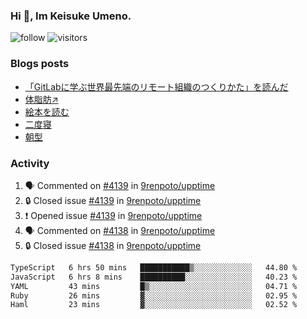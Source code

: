 ### Hi 👋, Im Keisuke Umeno.

<!--
**9renpoto/9renpoto** is a ✨ _special_ ✨ repository because its `README.md` (this file) appears on your GitHub profile.

Here are some ideas to get you started:

- 🔭 I’m currently working on ...
- 🌱 I’m currently learning ...
- 👯 I’m looking to collaborate on ...
- 🤔 I’m looking for help with ...
- 💬 Ask me about ...
- 📫 How to reach me: ...
- 😄 Pronouns: ...
- ⚡ Fun fact: ...
-->

![follow](https://img.shields.io/github/followers/9renpoto?label=Follow&style=social)
![visitors](https://komarev.com/ghpvc/?username=9renpoto&label=Profile%20views&color=0e75b6&style=flat)

### Blogs posts

<!-- BLOG-POST-LIST:START -->
- [「GitLabに学ぶ世界最先端のリモート組織のつくりかた」を読んだ](https://9renpoto.win/entry/2024/09/10/remote_organization)
- [体脂肪↗](https://9renpoto.win/entry/2024/08/12/gaining_fat)
- [絵本を読む](https://9renpoto.win/entry/2024/07/26/picture_book)
- [二度寝](https://9renpoto.win/entry/2024/07/18/going_back_to_sleep)
- [朝型](https://9renpoto.win/entry/2024/05/29/im-an-early)
<!-- BLOG-POST-LIST:END -->

### Activity

<!--START_SECTION:activity-->
1. 🗣 Commented on [#4139](https://github.com/9renpoto/upptime/issues/4139#issuecomment-2460736478) in [9renpoto/upptime](https://github.com/9renpoto/upptime)
2. 🔒 Closed issue [#4139](https://github.com/9renpoto/upptime/issues/4139) in [9renpoto/upptime](https://github.com/9renpoto/upptime)
3. ❗ Opened issue [#4139](https://github.com/9renpoto/upptime/issues/4139) in [9renpoto/upptime](https://github.com/9renpoto/upptime)
4. 🗣 Commented on [#4138](https://github.com/9renpoto/upptime/issues/4138#issuecomment-2460701895) in [9renpoto/upptime](https://github.com/9renpoto/upptime)
5. 🔒 Closed issue [#4138](https://github.com/9renpoto/upptime/issues/4138) in [9renpoto/upptime](https://github.com/9renpoto/upptime)
<!--END_SECTION:activity-->

<!--START_SECTION:waka-->

```txt
TypeScript   6 hrs 50 mins   ███████████▒░░░░░░░░░░░░░   44.80 %
JavaScript   6 hrs 8 mins    ██████████░░░░░░░░░░░░░░░   40.23 %
YAML         43 mins         █▒░░░░░░░░░░░░░░░░░░░░░░░   04.71 %
Ruby         26 mins         ▓░░░░░░░░░░░░░░░░░░░░░░░░   02.95 %
Haml         23 mins         ▓░░░░░░░░░░░░░░░░░░░░░░░░   02.52 %
```

<!--END_SECTION:waka-->
